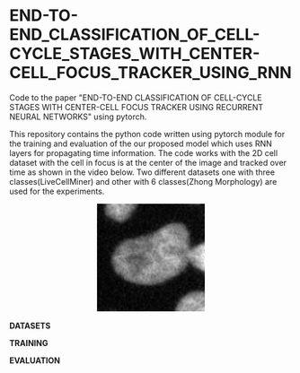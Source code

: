 # END-TO-END_CLASSIFICATION_OF_CELL-CYCLE_STAGES_WITH_CENTER-CELL_FOCUS_TRACKER_USING_RNN
Code to the paper "END-TO-END CLASSIFICATION OF CELL-CYCLE STAGES WITH CENTER-CELL FOCUS TRACKER USING RECURRENT NEURAL NETWORKS" using pytorch.


This repository contains the python code written using pytorch module for the training and evaluation of the our proposed model which uses RNN layers for propagating time information. The code works with the 2D cell dataset with the cell in focus is at the center of the image and tracked over time as shown in the video below. Two different datasets one with three classes(LiveCellMiner) and other with 6 classes(Zhong Morphology) are used for the experiments.

<p align="center">
  <img src="cell_sequence.gif" alt="animated" />
</p>

**DATASETS**

**TRAINING**

**EVALUATION**
